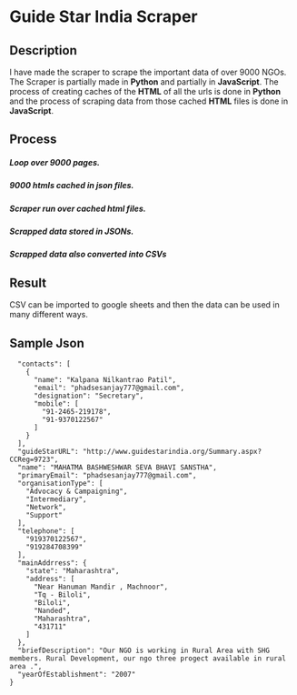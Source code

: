 # Guide Star India Scraper

## Description
I have made the scraper to scrape the important data of over 9000 NGOs.
The Scraper is partially made in **Python** and partially in **JavaScript**.
The process of creating caches of the **HTML** of all the urls is done in **Python** and the process of scraping data from those cached **HTML** files is done in **JavaScript**.

## Process
#####     Loop over 9000 pages.
#####     9000 htmls cached in json files.
#####     Scraper run over cached html files.
#####     Scrapped data stored in JSONs.
#####     Scrapped data also converted into CSVs

## Result
CSV can be imported to google sheets and then the data can be used in many different ways.

## Sample Json
```{
  "contacts": [
    {
      "name": "Kalpana Nilkantrao Patil",
      "email": "phadsesanjay777@gmail.com",
      "designation": "Secretary",
      "mobile": [
        "91-2465-219178",
        "91-9370122567"
      ]
    }
  ],
  "guideStarURL": "http://www.guidestarindia.org/Summary.aspx?CCReg=9723",
  "name": "MAHATMA BASHWESHWAR SEVA BHAVI SANSTHA",
  "primaryEmail": "phadsesanjay777@gmail.com",
  "organisationType": [
    "Advocacy & Campaigning",
    "Intermediary",
    "Network",
    "Support"
  ],
  "telephone": [
    "919370122567",
    "919284708399"
  ],
  "mainAddrress": {
    "state": "Maharashtra",
    "address": [
      "Near Hanuman Mandir , Machnoor",
      "Tq - Biloli",
      "Biloli",
      "Nanded",
      "Maharashtra",
      "431711"
    ]
  },
  "briefDescription": "Our NGO is working in Rural Area with SHG members. Rural Development, our ngo three progect available in rural area .",
  "yearOfEstablishment": "2007"
}
```

